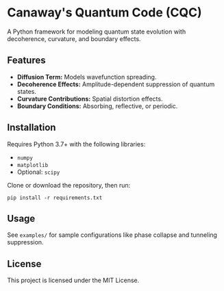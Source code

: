 
# Canaway's Quantum Code (CQC)
A Python framework for modeling quantum state evolution with decoherence, curvature, and boundary effects.

## Features
- **Diffusion Term:** Models wavefunction spreading.
- **Decoherence Effects:** Amplitude-dependent suppression of quantum states.
- **Curvature Contributions:** Spatial distortion effects.
- **Boundary Conditions:** Absorbing, reflective, or periodic.

## Installation
Requires Python 3.7+ with the following libraries:
- `numpy`
- `matplotlib`
- Optional: `scipy`

Clone or download the repository, then run:
```
pip install -r requirements.txt
```

## Usage
See `examples/` for sample configurations like phase collapse and tunneling suppression.

## License
This project is licensed under the MIT License.

